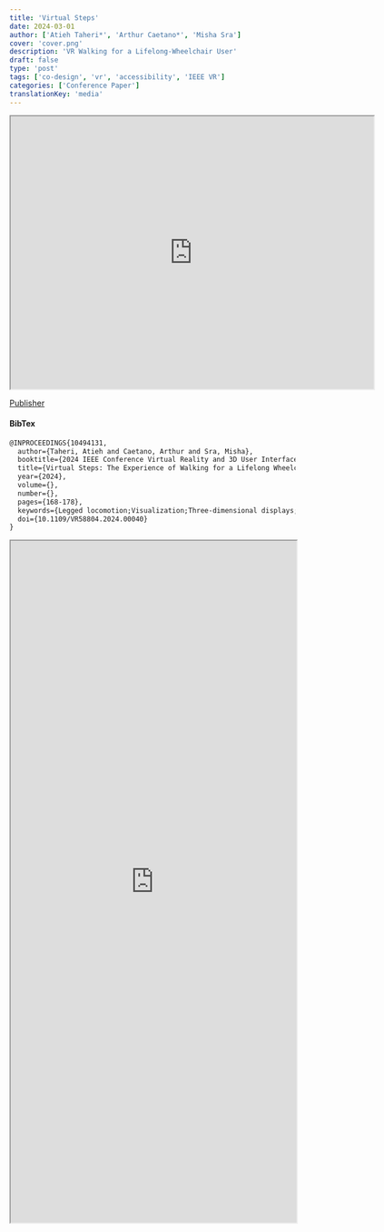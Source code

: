 ```yaml
---
title: 'Virtual Steps'
date: 2024-03-01
author: ['Atieh Taheri*', 'Arthur Caetano*', 'Misha Sra']
cover: 'cover.png'
description: 'VR Walking for a Lifelong-Wheelchair User'
draft: false
type: 'post'
tags: ['co-design', 'vr', 'accessibility', 'IEEE VR']
categories: ['Conference Paper']
translationKey: 'media'
---
```

<iframe src='https://drive.google.com/file/d/1k3TgnGpRe4FeWI4OMFqvSp7Sh-qkAL-r/preview' width='640' height='480' allow='autoplay'></iframe>

[Publisher](https://doi.org/10.1109/VR58804.2024.00040)

#### BibTex
```latex
@INPROCEEDINGS{10494131,
  author={Taheri, Atieh and Caetano, Arthur and Sra, Misha},
  booktitle={2024 IEEE Conference Virtual Reality and 3D User Interfaces (VR)}, 
  title={Virtual Steps: The Experience of Walking for a Lifelong Wheelchair User in Virtual Reality}, 
  year={2024},
  volume={},
  number={},
  pages={168-178},
  keywords={Legged locomotion;Visualization;Three-dimensional displays;Wheelchairs;Humanoid robots;User interfaces;User experience;Walking Simulation;Accessibility;Inclusive VR Design;Mobility Impairments;Participatory Design;Diary Study;Human-centered computing;Empirical studies in accessibility;Human computer interaction (HCI);Interaction paradigms;Virtual reality},
  doi={10.1109/VR58804.2024.00040}
}
```

<iframe  src='https://arxiv.org/pdf/2411.08229' width='100%' height='1200px'></iframe>